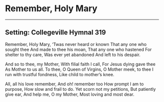 # Remember, Holy Mary

***

## Setting: Collegeville Hymnal 319

Remember, Holy Mary,
‘Twas never heard or known
That any one who sought thee
And made to thee his moan,
That any one who hastened
For shelter to thy care,
Was ever yet abandoned
And left to his despair.
 
And so to thee, my Mother,
With filial faith I call,
For Jesus dying gave thee
As Mother to us all.
To thee, O Queen of Virgins,
O Mother meek, to thee
I run with trustful fondness,
Like child to mother’s knee.
 
All, all his love remember,
And oh! remember too
How prompt I am to purpose,
How slow and frail to do.
Yet scorn not my petitions,
But patiently give ear,
And help me, O my Mother,
Most loving and most dear.